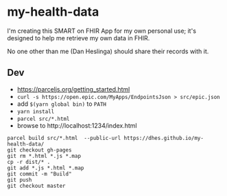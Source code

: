 # my-health-data

I'm creating this SMART on FHIR App for my own personal use; it's designed to help me retrieve my own data in FHIR.

No one other than me (Dan Heslinga) should share their records with it.

## Dev

* https://parceljs.org/getting_started.html
* `curl -s https://open.epic.com/MyApps/EndpointsJson > src/epic.json`
* add `$(yarn global bin)` to `PATH`
* `yarn install`
* `parcel src/*.html`
* browse to http://localhost:1234/index.html

```
parcel build src/*.html  --public-url https://dhes.github.io/my-health-data/
git checkout gh-pages
git rm *.html *.js *.map
cp -r dist/* .
git add *.js *.html *.map
git commit -m "Build"
git push
git checkout master
```

